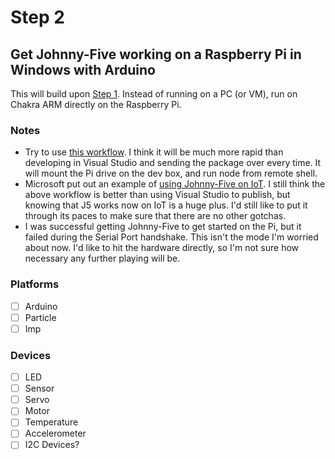 # Step 2
## Get Johnny-Five working on a Raspberry Pi in Windows with Arduino

This will build upon [Step 1](https://github.com/BrianGenisio/win-io/tree/master/1.-Johnny-Five-on-Chakra-x86).  Instead of running on a PC (or VM), run on Chakra ARM directly on the Raspberry Pi.

### Notes
- Try to use  [this workflow](https://ms-iot.github.io/content/en-US/win10/samples/NodejsCylon.htm).  I think it will be much more rapid than developing in Visual Studio and sending the package over every time.  It will mount the Pi drive on the dev box, and run node from remote shell.
- Microsoft put out an example of [using Johnny-Five on IoT](http://ms-iot.github.io/content/en-US/win10/samples/NodejsWUJ5.htm).  I still think the above workflow is better than using Visual Studio to publish, but knowing that J5 works now on IoT is a huge plus.  I'd still like to put it through its paces to make sure that there are no other gotchas.
- I was successful getting Johnny-Five to get started on the Pi, but it failed during the Serial Port handshake.  This isn't the mode I'm worried about now.  I'd like to hit the hardware directly, so I'm not sure how necessary any further playing will be.

### Platforms
- [ ] Arduino
- [ ] Particle
- [ ] Imp

### Devices
- [ ] LED
- [ ] Sensor
- [ ] Servo
- [ ] Motor
- [ ] Temperature
- [ ] Accelerometer
- [ ] I2C Devices?

